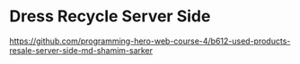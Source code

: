 # Dress Recycle Server Side

https://github.com/programming-hero-web-course-4/b612-used-products-resale-server-side-md-shamim-sarker
